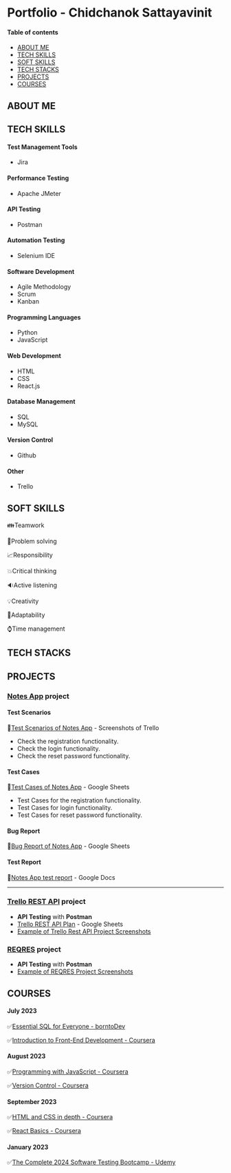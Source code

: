 # Portfolio - Chidchanok Sattayavinit
#### Table of contents
- [ABOUT ME](#about-me)
- [TECH SKILLS](#tech-skills)
- [SOFT SKILLS](#soft-skills)
- [TECH STACKS](#tech-stacks)
- [PROJECTS](#projects)
- [COURSES](#courses)
  
## ABOUT ME

## TECH SKILLS
#### Test Management Tools
- Jira
#### Performance Testing
- Apache JMeter
#### API Testing
- Postman
#### Automation Testing
- Selenium IDE
#### Software Development
- Agile Methodology
- Scrum
- Kanban
#### Programming Languages
- Python
- JavaScript
#### Web Development
- HTML
- CSS
- React.js
#### Database Management
- SQL
- MySQL
#### Version Control
- Github
#### Other
- Trello

## SOFT SKILLS
👪Teamwork

🌟Problem solving

📈Responsibility

💥Critical thinking

🔉Active listening

💡Creativity

💌Adaptability

⌚Time management

## TECH STACKS

## PROJECTS
### [Notes App](https://practice.expandtesting.com/notes/app/) project

#### Test Scenarios
💟[Test Scenarios of Notes App](https://drive.google.com/drive/folders/1YqgC5dHO4VL45m5IXUUgVo9-NMa3ljga?usp=sharing) - Screenshots of Trello
- Check the registration functionality.
- Check the login functionality.
- Check the reset password functionality.

#### Test Cases
💟[Test Cases of Notes App](https://docs.google.com/spreadsheets/d/1aADUwuf1JAW7XBACMPbU94SPmxFUeNTxnt_JPA9VRuI/edit?usp=sharing) - Google Sheets
- Test Cases for the registration functionality.
- Test Cases for login functionality.
- Test Cases for reset password functionality.
  
#### Bug Report
💟[Bug Report of Notes App](https://docs.google.com/spreadsheets/d/1QFR5vf0YH7z0kwMkYoko0orx7p7noj8RYpyrTj5yH-I/edit?usp=sharing) - Google Sheets
#### Test Report
💟[Notes App test report](https://docs.google.com/document/d/1HTiUiiOlxz94BtNfB1diQPEBfZ8ocA94pdwIOcUnJI0/edit?usp=sharing) - Google Docs

---
### [Trello REST API](https://developer.atlassian.com/cloud/trello/rest/) project
- **API Testing** with **Postman**
- [Trello REST API Plan](https://docs.google.com/spreadsheets/d/188aKEo7--xPpP2VQ3BDV6y2ak1XwadR5QQayPZdrbRc/edit?usp=sharing) - Google Sheets
- [Example of Trello Rest API Project Screenshots](https://drive.google.com/drive/folders/1qXTmryGoXB6fXMur6nS7P4p6x8Min4R_?usp=sharing)
### [REQRES](https://reqres.in/) project
- **API Testing** with **Postman**
- [Example of REQRES Project Screenshots](https://drive.google.com/drive/folders/1ZL0MI3jvd-qAEx7DloJ78UcIk0VU_1uJ?usp=sharing)

## COURSES
#### July 2023
✅[Essential SQL for Everyone - borntoDev](https://drive.google.com/file/d/1tFleAo3Q8Lcro0SyzhJEtZV7H__FlN8b/view?usp=sharing)

✅[Introduction to Front-End Development - Coursera](https://drive.google.com/file/d/1F_MxeJVQJuDXojBvlV1Pcs3fE69fIGAd/view?usp=drive_link)
#### August 2023
✅[Programming with JavaScript - Coursera](https://drive.google.com/file/d/1qbIEKKGYYboxCmtzQ41pEyYghvt3N6VX/view?usp=drive_link)

✅[Version Control - Coursera](https://drive.google.com/file/d/1OTXx98G0CanAE-iViHJ5qgnWyWjc_dcU/view?usp=drive_link)
#### September 2023
✅[HTML and CSS in depth - Coursera](https://drive.google.com/file/d/1q3n-MsuLJS78rCKN2brpiwzerDxVJIl2/view?usp=drive_link)

✅[React Basics - Coursera](https://drive.google.com/file/d/1lAqsmEh4nzC7AR_4OJGLnqUPGT7LyDQx/view?usp=drive_link)
#### January 2023
✅[The Complete 2024 Software Testing Bootcamp - Udemy]()
